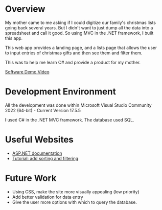 ﻿# Overview

My mother came to me asking if I could digitize our family's christmas lists going back several years. But I didn't want to just dump all the data into a spreadsheet and call it good. So using MVC in the .NET framework, I built this app.

This web app provides a landing page, and a lists page that allows the user to input entries of christmas gifts and then see them and filter them.

This was to help me learn C# and provide a product for my mother.



[Software Demo Video](https://youtu.be/MzvWAun8OaI)

# Development Environment

All the development was done within Microsoft Visual Studio Community 2022 (64-bit) - Current
Version 17.5.5

I used C# in the .NET MVC framework. The database used SQL.

# Useful Websites


- [ASP.NET documentation](https://learn.microsoft.com/en-us/aspnet/core/?view=aspnetcore-7.0)
- [Tutorial: add sorting and filtering](https://learn.microsoft.com/en-us/aspnet/core/data/ef-mvc/sort-filter-page?view=aspnetcore-7.0)

# Future Work

- Using CSS, make the site more visually appealing (low priority)
- Add better validation for data entry
- Give the user more options with which to query the database.